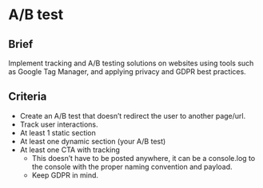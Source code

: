 # A/B test 

## Brief
Implement tracking and A/B testing solutions on websites using tools such as Google Tag Manager, and applying privacy and GDPR best practices.

## Criteria
  - Create an A/B test that doesn’t redirect the user to another page/url.
  - Track user interactions.
  - At least 1 static section
  - At least one dynamic section (your A/B test)
  - At least one CTA with tracking
    - This doesn’t have to be posted anywhere, it can be a console.log to the
console with the proper naming convention and payload.
    - Keep GDPR in mind.
